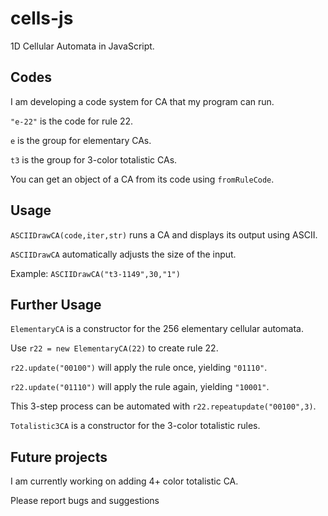 # cells-js
1D Cellular Automata in JavaScript.


## Codes

I am developing a code system for CA that my program can run.

`"e-22"` is the code for rule 22.

`e` is the group for elementary CAs.

`t3` is the group for 3-color totalistic CAs.

You can get an object of a CA from its code using `fromRuleCode`.

## Usage

`ASCIIDrawCA(code,iter,str)` runs a CA and displays its output using ASCII.

`ASCIIDrawCA` automatically adjusts the size of the input.

Example: `ASCIIDrawCA("t3-1149",30,"1")`

## Further Usage


`ElementaryCA` is a constructor for the 256 elementary cellular automata.

Use `r22 = new ElementaryCA(22)` to create rule 22.

`r22.update("00100")` will apply the rule once, yielding `"01110"`.

`r22.update("01110")` will apply the rule again, yielding `"10001"`.

This 3-step process can be automated with `r22.repeatupdate("00100",3)`.

`Totalistic3CA` is a constructor for the 3-color totalistic rules.


## Future projects

I am currently working on adding 4+ color totalistic CA.


Please report bugs and suggestions
